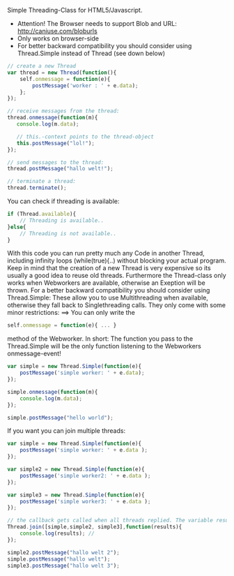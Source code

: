Simple Threading-Class for HTML5/Javascript.

* Attention! The Browser needs to support Blob and URL: http://caniuse.com/bloburls
* Only works on browser-side
* For better backward compatibility you should consider using Thread.Simple instead of Thread (see down below)

```javascript
// create a new Thread
var thread = new Thread(function(){
    self.onmessage = function(e){
        postMessage('worker : ' + e.data);
    };
});

// receive messages from the thread:
thread.onmessage(function(m){
   console.log(m.data);

   // this.-context points to the thread-object
   this.postMessage("lol!");
});

// send messages to the thread:
thread.postMessage("hallo welt!");

// terminate a thread:
thread.terminate();

```

You can check if threading is available:
```javascript
if (Thread.available){
    // Threading is available..
}else{
    // Threading is not available..
}
```

With this code you can run pretty much any Code in another Thread, including infinity loops (while(true){..) without blocking your actual program. Keep in mind that the creation of a new Thread is very expensive so its usually a good idea to reuse old threads. Furthermore the Thread-class only works when Webworkers are available, otherwise an Exeption will be thrown.
For a better backward compatibility you should consider using Thread.Simple: These allow you to use Multithreading when available, otherwise they fall back to Singlethreading calls. They only come with some minor restrictions:
==> You can only write the
```javascript
self.onmessage = function(e){ ... }
```
method of the Webworker.
In short: The function you pass to the Thread.Simple will be the only function listening to the Webworkers onmessage-event!

```javascript
var simple = new Thread.Simple(function(e){
    postMessage('simple worker: ' + e.data);
});

simple.onmessage(function(m){
    console.log(m.data);
});

simple.postMessage("hello world");

```

If you want you can join multiple threads:
```javascript
var simple = new Thread.Simple(function(e){
    postMessage('simple worker: ' + e.data );
});

var simple2 = new Thread.Simple(function(e){
    postMessage('simple worker2: ' + e.data );
});

var simple3 = new Thread.Simple(function(e){
    postMessage('simple worker3: ' + e.data );
});

// the callback gets called when all threads replied. The variable results is an array of the result outputs in same order as the threads in the input array
Thread.join([simple,simple2, simple3],function(results){
    console.log(results); //
});

simple2.postMessage("hallo welt 2");
simple.postMessage("hallo welt");
simple3.postMessage("hallo welt 3");
```